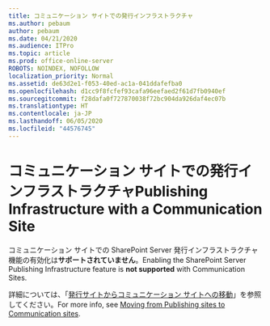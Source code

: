 ```yaml
---
title: コミュニケーション サイトでの発行インフラストラクチャ
ms.author: pebaum
author: pebaum
ms.date: 04/21/2020
ms.audience: ITPro
ms.topic: article
ms.prod: office-online-server
ROBOTS: NOINDEX, NOFOLLOW
localization_priority: Normal
ms.assetid: de63d2e1-f053-40ed-ac1a-041ddafefba0
ms.openlocfilehash: d1cc9f8fcfef93cafa96eefaed2f61d7fb0940ef
ms.sourcegitcommit: f28dafa0f727870038f72bc904da926daf4ec07b
ms.translationtype: HT
ms.contentlocale: ja-JP
ms.lasthandoff: 06/05/2020
ms.locfileid: "44576745"
---
```

# <a name="publishing-infrastructure-with-a-communication-site"></a><span data-ttu-id="64baa-102">コミュニケーション サイトでの発行インフラストラクチャ</span><span class="sxs-lookup"><span data-stu-id="64baa-102">Publishing Infrastructure with a Communication Site</span></span>


<span data-ttu-id="64baa-103">コミュニケーション サイトでの SharePoint Server 発行インフラストラクチャ機能の有効化は**サポートされていません**。</span><span class="sxs-lookup"><span data-stu-id="64baa-103">Enabling the SharePoint Server Publishing Infrastructure feature is **not supported** with Communication Sites.</span></span> 
  
<span data-ttu-id="64baa-104">詳細については、「[発行サイトからコミュニケーション サイトへの移動](https://docs.microsoft.com/sharepoint/publishing-sites-classic-to-modern-experience)」を参照してください。</span><span class="sxs-lookup"><span data-stu-id="64baa-104">For more info, see [Moving from Publishing sites to Communication sites](https://docs.microsoft.com/sharepoint/publishing-sites-classic-to-modern-experience).</span></span> 
  

